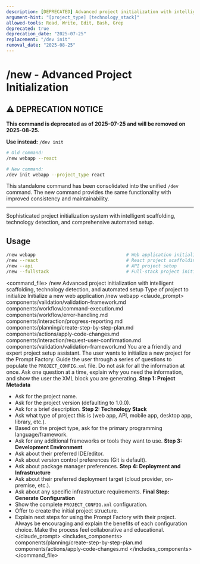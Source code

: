 ```yaml
---
description: [DEPRECATED] Advanced project initialization with intelligent scaffolding, technology detection, and automated setup - use /dev init instead
argument-hint: "[project_type] [technology_stack]"
allowed-tools: Read, Write, Edit, Bash, Grep
deprecated: true
deprecation_date: "2025-07-25"
replacement: "/dev init"
removal_date: "2025-08-25"
---
```

# /new - Advanced Project Initialization

## ⚠️ DEPRECATION NOTICE

**This command is deprecated as of 2025-07-25 and will be removed on 2025-08-25.**

**Use instead:** `/dev init`

```bash
# Old command:
/new webapp --react

# New command:
/dev init webapp --project_type react
```

This standalone command has been consolidated into the unified `/dev` command. The new command provides the same functionality with improved consistency and maintainability.

---

Sophisticated project initialization system with intelligent scaffolding, technology detection, and comprehensive automated setup.
## Usage
```bash
/new webapp                                  # Web application initialization
/new --react                                 # React project scaffolding
/new --api                                   # API project setup
/new --fullstack                             # Full-stack project initialization
```
<command_file>
  <metadata>
    <n>/new</n>
    <purpose>Advanced project initialization with intelligent scaffolding, technology detection, and automated setup</purpose>
    <usage>
      <![CDATA[
      /new [project_type]
      ]]>
    </usage>
  </metadata>
  <arguments>
    <argument name="project_type" type="string" required="false" default="webapp">
      <description>Type of project to initialize</description>
    </argument>
  </arguments>
  <examples>
    <example>
      <description>Initialize a new web application</description>
      <usage>/new webapp</usage>
    </example>
  </examples>
  <claude_prompt>
    <prompt>
      <!-- Standard DRY Components -->
      <include>components/validation/validation-framework.md</include>
      <include>components/workflow/command-execution.md</include>
      <include>components/workflow/error-handling.md</include>
      <include>components/interaction/progress-reporting.md</include>
      <!-- Command-specific components -->
      <include>components/planning/create-step-by-step-plan.md</include>
      <include>components/actions/apply-code-changes.md</include>
      <include>components/interaction/request-user-confirmation.md</include>
      <include>components/validation/validation-framework.md</include>
You are a friendly and expert project setup assistant. The user wants to initialize a new project for the Prompt Factory.
Guide the user through a series of questions to populate the `PROJECT_CONFIG.xml` file. Do not ask for all the information at once. Ask one question at a time, explain why you need the information, and show the user the XML block you are generating.
**Step 1: Project Metadata**
- Ask for the project name.
- Ask for the project version (defaulting to 1.0.0).
- Ask for a brief description.
**Step 2: Technology Stack**
- Ask what type of project this is (web app, API, mobile app, desktop app, library, etc.).
- Based on the project type, ask for the primary programming language/framework.
- Ask for any additional frameworks or tools they want to use.
**Step 3: Development Environment**
- Ask about their preferred IDE/editor.
- Ask about version control preferences (Git is default).
- Ask about package manager preferences.
**Step 4: Deployment and Infrastructure**
- Ask about their preferred deployment target (cloud provider, on-premise, etc.).
- Ask about any specific infrastructure requirements.
**Final Step: Generate Configuration**
- Show the complete `PROJECT_CONFIG.xml` configuration.
- Offer to create the initial project structure.
- Explain next steps for using the Prompt Factory with their project.
Always be encouraging and explain the benefits of each configuration choice. Make the process feel collaborative and educational.
    </prompt>
  </claude_prompt>
  <dependencies>
    <includes_components>
      <component>components/planning/create-step-by-step-plan.md</component>
      <component>components/actions/apply-code-changes.md</component>
    </includes_components>
  </dependencies>
</command_file> 